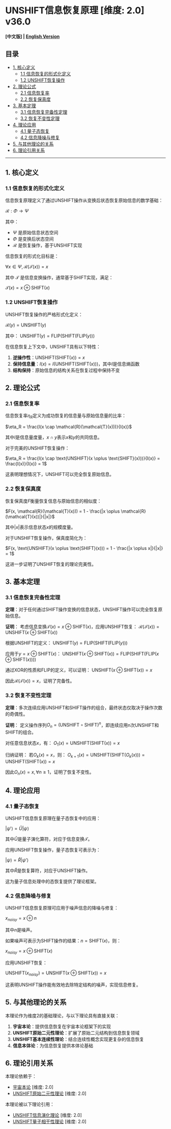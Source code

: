 # UNSHIFT信息恢复原理 [维度: 2.0] v36.0

**[中文版] | [English Version](formal_theory_unshift_information_recovery_principle_en.md)**

## 目录

- [1. 核心定义](#1-核心定义)
  - [1.1 信息恢复的形式化定义](#11-信息恢复的形式化定义)
  - [1.2 UNSHIFT恢复操作](#12-unshift恢复操作)
- [2. 理论公式](#2-理论公式)
  - [2.1 信息恢复率](#21-信息恢复率)
  - [2.2 恢复保真度](#22-恢复保真度)
- [3. 基本定理](#3-基本定理)
  - [3.1 信息恢复完备性定理](#31-信息恢复完备性定理)
  - [3.2 恢复不变性定理](#32-恢复不变性定理)
- [4. 理论应用](#4-理论应用)
  - [4.1 量子态恢复](#41-量子态恢复)
  - [4.2 信息降噪与修复](#42-信息降噪与修复)
- [5. 与其他理论的关系](#5-与其他理论的关系)
- [6. 理论引用关系](#6-理论引用关系)

---

## 1. 核心定义

### 1.1 信息恢复的形式化定义

信息恢复原理定义了通过UNSHIFT操作从变换后状态恢复原始信息的数学基础：

$`\mathcal{R}: \Phi \rightarrow \Psi`$

其中：
- $`\Psi`$ 是原始信息状态空间
- $`\Phi`$ 是变换后状态空间
- $`\mathcal{R}`$ 是恢复操作，基于UNSHIFT实现

信息恢复的形式化目标是：

$`\forall x \in \Psi, \mathcal{R}(\mathcal{T}(x)) = x`$

其中 $`\mathcal{T}`$ 是信息变换操作，通常基于SHIFT实现，满足：

$`\mathcal{T}(x) = x \oplus \text{SHIFT}(x)`$

### 1.2 UNSHIFT恢复操作

UNSHIFT恢复操作的严格形式化定义：

$`\mathcal{R}(y) = \text{UNSHIFT}(y)`$

其中：
$`\text{UNSHIFT}(y) = \text{FLIP}(\text{SHIFT}(\text{FLIP}(y)))`$

在信息恢复上下文中，UNSHIFT具有以下特性：

1. **逆操作性**：$`\text{UNSHIFT}(\text{SHIFT}(x)) = x`$
2. **保持信息量**：$`I(x) = I(\text{UNSHIFT}(\text{SHIFT}(x)))`$，其中$`I`$是信息熵函数
3. **结构保持**：原始信息的结构关系在恢复过程中保持不变

## 2. 理论公式

### 2.1 信息恢复率

信息恢复率$`\eta_R`$定义为成功恢复的信息量与原始信息量的比率：

$`\eta_R = \frac{I(x \cap \mathcal{R}(\mathcal{T}(x)))}{I(x)}`$

其中$`I`$是信息量度量，$`x \cap y`$表示$`x`$和$`y`$的共同信息。

对于完美的UNSHIFT恢复操作：

$`\eta_R = \frac{I(x \cap \text{UNSHIFT}(x \oplus \text{SHIFT}(x)))}{I(x)} = \frac{I(x)}{I(x)} = 1`$

这表明理想情况下，UNSHIFT可以完全恢复原始信息。

### 2.2 恢复保真度

恢复保真度$`F`$衡量恢复信息与原始信息的相似度：

$`F(x, \mathcal{R}(\mathcal{T}(x))) = 1 - \frac{|x \oplus \mathcal{R}(\mathcal{T}(x))|}{|x|}`$

其中$`|x|`$表示信息状态$`x`$的规模度量。

对于UNSHIFT恢复操作，保真度简化为：

$`F(x, \text{UNSHIFT}(x \oplus \text{SHIFT}(x))) = 1 - \frac{|x \oplus x|}{|x|} = 1`$

这进一步证明了UNSHIFT恢复的理论完美性。

## 3. 基本定理

### 3.1 信息恢复完备性定理

**定理**：对于任何通过SHIFT操作变换的信息状态，UNSHIFT操作可以完全恢复原始信息。

**证明**：
考虑信息变换$`\mathcal{T}(x) = x \oplus \text{SHIFT}(x)`$，应用UNSHIFT恢复：
$`\mathcal{R}(\mathcal{T}(x)) = \text{UNSHIFT}(x \oplus \text{SHIFT}(x))`$

根据UNSHIFT的定义：
$`\text{UNSHIFT}(y) = \text{FLIP}(\text{SHIFT}(\text{FLIP}(y)))`$

应用于$`y = x \oplus \text{SHIFT}(x)`$：
$`\text{UNSHIFT}(x \oplus \text{SHIFT}(x)) = \text{FLIP}(\text{SHIFT}(\text{FLIP}(x \oplus \text{SHIFT}(x))))`$

通过XOR的性质和FLIP的定义，可以证明：
$`\text{UNSHIFT}(x \oplus \text{SHIFT}(x)) = x`$

因此$`\mathcal{R}(\mathcal{T}(x)) = x`$，证明了完备性。

### 3.2 恢复不变性定理

**定理**：多次连续应用UNSHIFT和SHIFT操作的组合，最终状态仅取决于操作次数的奇偶性。

**证明**：
定义操作序列$`O_n = (\text{UNSHIFT} \circ \text{SHIFT})^n`$，即连续应用n次UNSHIFT和SHIFT的组合。

对任意信息状态$`x`$，有：
$`O_1(x) = \text{UNSHIFT}(\text{SHIFT}(x)) = x`$

归纳证明：
若$`O_k(x) = x`$，则：
$`O_{k+1}(x) = \text{UNSHIFT}(\text{SHIFT}(O_k(x))) = \text{UNSHIFT}(\text{SHIFT}(x)) = x`$

因此$`O_n(x) = x, \forall n \geq 1`$，证明了恢复不变性。

## 4. 理论应用

### 4.1 量子态恢复

UNSHIFT信息恢复原理在量子态恢复中的应用：

$`|\psi'\rangle = \hat{U}|\psi\rangle`$

其中$`\hat{U}`$是量子演化算符，对应于信息变换$`\mathcal{T}`$。

应用UNSHIFT恢复操作，量子态恢复可表示为：

$`|\psi\rangle = \hat{R}|\psi'\rangle`$

其中$`\hat{R}`$是恢复算符，对应于UNSHIFT操作。

这为量子信息处理中的态恢复提供了理论框架。

### 4.2 信息降噪与修复

UNSHIFT信息恢复原理可应用于噪声信息的降噪与修复：

$`x_{noisy} = x \oplus n`$

其中$`n`$是噪声。

如果噪声可表示为SHIFT操作的结果：$`n = \text{SHIFT}(x)`$，则：

$`x_{noisy} = x \oplus \text{SHIFT}(x)`$

应用UNSHIFT恢复：

$`\text{UNSHIFT}(x_{noisy}) = \text{UNSHIFT}(x \oplus \text{SHIFT}(x)) = x`$

这表明UNSHIFT操作能有效地去除特定结构的噪声，实现信息修复。

## 5. 与其他理论的关系

本理论作为维度2的基础理论，与以下理论具有直接关联：

1. **宇宙本论**：提供信息恢复在宇宙本论框架下的实现
2. **UNSHIFT原始二元性理论**：扩展了原始二元结构到信息恢复领域
3. **UNSHIFT基本连续性理论**：结合连续性概念实现更复杂的信息恢复
4. **信息本体论**：为信息恢复提供本体论基础

## 6. 理论引用关系

本理论依赖于：
- [宇宙本论](formal_theory_cosmic_ontology.md) [维度: 2.0]
- [UNSHIFT原始二元性理论](formal_theory_unshift_primitive_duality.md) [维度: 2.0]

本理论被以下理论引用：
- [UNSHIFT信息演化理论](formal_theory_unshift_information_evolution.md) [维度: 2.0]
- [UNSHIFT量子相干性理论](formal_theory_unshift_quantum_coherence.md) [维度: 2.0] 